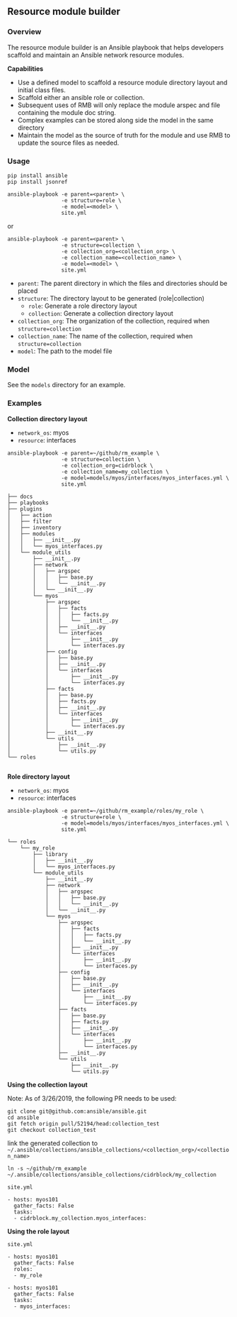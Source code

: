 ## Resource module builder

### Overview

The resource module builder is an Ansible playbook that helps developers scaffold and maintain an Ansible network resource modules.

**Capabilities**
- Use a defined model to scaffold a resource module directory layout and initial class files.
- Scaffold either an ansible role or collection.
- Subsequent uses of RMB will only replace the module arspec and file containing the module doc string.
- Complex examples can be stored along side the model in the same directory
- Maintain the model as the source of truth for the module and use RMB to update the source files as needed.


### Usage

```
pip install ansible
pip install jsonref
```

```
ansible-playbook -e parent=<parent> \
                 -e structure=role \
                 -e model=<model> \
                 site.yml
```
or
```
ansible-playbook -e parent=<parent> \
                 -e structure=collection \
                 -e collection_org=<collection_org> \
                 -e collection_name=<collection_name> \
                 -e model=<model> \
                 site.yml
```
- `parent`: The parent directory in which the files and directories should be placed
- `structure`: The directory layout to be generated (role|collection)
  - `role`: Generate a role directory layout
  - `collection`: Generate a collection directory layout
- `collection_org`: The organization of the collection, required when `structure=collection`
- `collection_name`: The name of the collection, required when `structure=collection`
- `model`: The path to the model file

### Model

See the `models` directory for an example.

### Examples

**Collection directory layout**

- `network_os`: myos
- `resource`: interfaces

```
ansible-playbook -e parent=~/github/rm_example \
                 -e structure=collection \
                 -e collection_org=cidrblock \
                 -e collection_name=my_collection \
                 -e model=models/myos/interfaces/myos_interfaces.yml \
                 site.yml
```

```
├── docs
├── playbooks
├── plugins
│   ├── action
│   ├── filter
│   ├── inventory
│   ├── modules
│   │   ├── __init__.py
│   │   └── myos_interfaces.py
│   └── module_utils
│       ├── __init__.py
│       ├── network
│       │   ├── argspec
│       │   │   ├── base.py
│       │   │   └── __init__.py
│       │   └── __init__.py
│       └── myos
│           ├── argspec
│           │   ├── facts
│           │   │   ├── facts.py
│           │   │   └── __init__.py
│           │   ├── __init__.py
│           │   └── interfaces
│           │       ├── __init__.py
│           │       └── interfaces.py
│           ├── config
│           │   ├── base.py
│           │   ├── __init__.py
│           │   └── interfaces
│           │       ├── __init__.py
│           │       └── interfaces.py
│           ├── facts
│           │   ├── base.py
│           │   ├── facts.py
│           │   ├── __init__.py
│           │   └── interfaces
│           │       ├── __init__.py
│           │       └── interfaces.py
│           ├── __init__.py
│           └── utils
│               ├── __init__.py
│               └── utils.py
└── roles
 
```
**Role directory layout**

- `network_os`: myos
- `resource`: interfaces

```
ansible-playbook -e parent=~/github/rm_example/roles/my_role \
                 -e structure=role \
                 -e model=models/myos/interfaces/myos_interfaces.yml \
                 site.yml
```

```
└── roles
    └── my_role
        ├── library
        │   ├── __init__.py
        │   └── myos_interfaces.py
        └── module_utils
            ├── __init__.py
            ├── network
            │   ├── argspec
            │   │   ├── base.py
            │   │   └── __init__.py
            │   └── __init__.py
            └── myos
                ├── argspec
                │   ├── facts
                │   │   ├── facts.py
                │   │   └── __init__.py
                │   ├── __init__.py
                │   └── interfaces
                │       ├── __init__.py
                │       └── interfaces.py
                ├── config
                │   ├── base.py
                │   ├── __init__.py
                │   └── interfaces
                │       ├── __init__.py
                │       └── interfaces.py
                ├── facts
                │   ├── base.py
                │   ├── facts.py
                │   ├── __init__.py
                │   └── interfaces
                │       ├── __init__.py
                │       └── interfaces.py
                ├── __init__.py
                └── utils
                    ├── __init__.py
                    └── utils.py
```

**Using the collection layout**

Note: As of 3/26/2019, the following PR needs to be used:
```
git clone git@github.com:ansible/ansible.git
cd ansible
git fetch origin pull/52194/head:collection_test
git checkout collection_test
```

link the generated collection to `~/.ansible/collections/ansible_collections/<collection_org>/<collection_name>`

```
ln -s ~/github/rm_example ~/.ansible/collections/ansible_collections/cidrblock/my_collection
 ```

`site.yml`
 ```
 - hosts: myos101
   gather_facts: False
   tasks:
   - cidrblock.my_collection.myos_interfaces:
```

**Using the role layout**

`site.yml`
```
- hosts: myos101
  gather_facts: False
  roles:
  - my_role

- hosts: myos101
  gather_facts: False
  tasks:
  - myos_interfaces:
```
